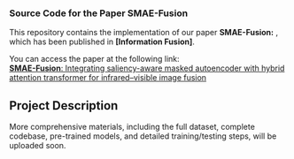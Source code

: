 ### Source Code for the Paper **SMAE-Fusion**

This repository contains the implementation of our paper **SMAE-Fusion:** , which has been published in **[Information Fusion]**.

You can access the paper at the following link:  
[**SMAE-Fusion**: Integrating saliency-aware masked autoencoder with hybrid attention transformer for infrared–visible image fusion](https://doi.org/10.1016/j.inffus.2024.102841)

## Project Description
More comprehensive materials, including the full dataset, complete codebase, pre-trained models, and detailed training/testing steps, will be uploaded soon.

